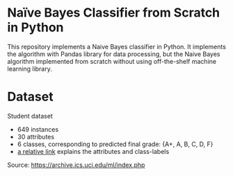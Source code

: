 # Naïve Bayes Classifier from Scratch in Python
This repository implements a Naive Bayes classifier in Python. It implements the algorithm with Pandas library for data processing, but the Naive Bayes algorithm implemented from scratch without using off-the-shelf machine learning library.

# Dataset
Student dataset
* 649 instances
* 30 attributes
* 6 classes, corresponding to predicted final grade: {A+, A, B, C, D, F}
* [a relative link](data/student.txt) explains the attributes and class-labels

Source: https://archive.ics.uci.edu/ml/index.php
